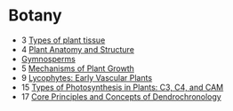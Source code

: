 # Botany

- 3 [Types of plant tissue](types-of-plant-tissue)
- 4 [Plant Anatomy and Structure](plant-anatomy-and-structure)
- [Gymnosperms](gymnosperms)
- 5 [Mechanisms of Plant Growth](mechanisms-of-plant-growth)
- 9 [Lycophytes: Early Vascular Plants](lychophytes-early-vascular-plants)
- 15 [Types of Photosynthesis in Plants: C3, C4, and CAM](types-of-photosynthesis)
- 17 [Core Principles and Concepts of Dendrochronology](core-principles-concepts-dendrochronology)